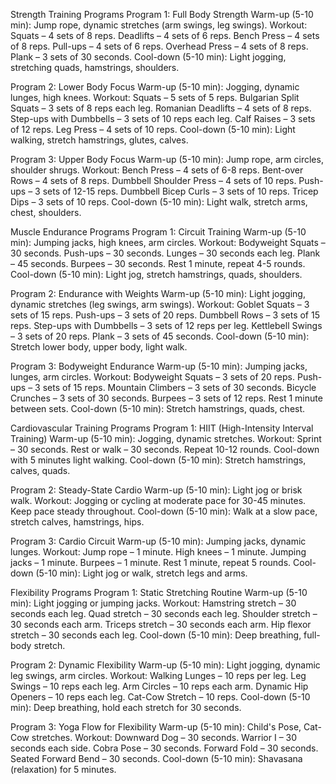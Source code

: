 Strength Training Programs
Program 1: Full Body Strength
Warm-up (5-10 min): Jump rope, dynamic stretches (arm swings, leg swings).
Workout:
Squats – 4 sets of 8 reps.
Deadlifts – 4 sets of 6 reps.
Bench Press – 4 sets of 8 reps.
Pull-ups – 4 sets of 6 reps.
Overhead Press – 4 sets of 8 reps.
Plank – 3 sets of 30 seconds.
Cool-down (5-10 min): Light jogging, stretching quads, hamstrings, shoulders.

Program 2: Lower Body Focus
Warm-up (5-10 min): Jogging, dynamic lunges, high knees.
Workout:
Squats – 5 sets of 5 reps.
Bulgarian Split Squats – 3 sets of 8 reps each leg.
Romanian Deadlifts – 4 sets of 8 reps.
Step-ups with Dumbbells – 3 sets of 10 reps each leg.
Calf Raises – 3 sets of 12 reps.
Leg Press – 4 sets of 10 reps.
Cool-down (5-10 min): Light walking, stretch hamstrings, glutes, calves.

Program 3: Upper Body Focus
Warm-up (5-10 min): Jump rope, arm circles, shoulder shrugs.
Workout:
Bench Press – 4 sets of 6-8 reps.
Bent-over Rows – 4 sets of 8 reps.
Dumbbell Shoulder Press – 4 sets of 10 reps.
Push-ups – 3 sets of 12-15 reps.
Dumbbell Bicep Curls – 3 sets of 10 reps.
Tricep Dips – 3 sets of 10 reps.
Cool-down (5-10 min): Light walk, stretch arms, chest, shoulders.

Muscle Endurance Programs
Program 1: Circuit Training
Warm-up (5-10 min): Jumping jacks, high knees, arm circles.
Workout:
Bodyweight Squats – 30 seconds.
Push-ups – 30 seconds.
Lunges – 30 seconds each leg.
Plank – 45 seconds.
Burpees – 30 seconds.
Rest 1 minute, repeat 4-5 rounds.
Cool-down (5-10 min): Light jog, stretch hamstrings, quads, shoulders.

Program 2: Endurance with Weights
Warm-up (5-10 min): Light jogging, dynamic stretches (leg swings, arm swings).
Workout:
Goblet Squats – 3 sets of 15 reps.
Push-ups – 3 sets of 20 reps.
Dumbbell Rows – 3 sets of 15 reps.
Step-ups with Dumbbells – 3 sets of 12 reps per leg.
Kettlebell Swings – 3 sets of 20 reps.
Plank – 3 sets of 45 seconds.
Cool-down (5-10 min): Stretch lower body, upper body, light walk.

Program 3: Bodyweight Endurance
Warm-up (5-10 min): Jumping jacks, lunges, arm circles.
Workout:
Bodyweight Squats – 3 sets of 20 reps.
Push-ups – 3 sets of 15 reps.
Mountain Climbers – 3 sets of 30 seconds.
Bicycle Crunches – 3 sets of 30 seconds.
Burpees – 3 sets of 12 reps.
Rest 1 minute between sets.
Cool-down (5-10 min): Stretch hamstrings, quads, chest.

Cardiovascular Training Programs
Program 1: HIIT (High-Intensity Interval Training)
Warm-up (5-10 min): Jogging, dynamic stretches.
Workout:
Sprint – 30 seconds.
Rest or walk – 30 seconds.
Repeat 10-12 rounds.
Cool-down with 5 minutes light walking.
Cool-down (5-10 min): Stretch hamstrings, calves, quads.

Program 2: Steady-State Cardio
Warm-up (5-10 min): Light jog or brisk walk.
Workout:
Jogging or cycling at moderate pace for 30-45 minutes.
Keep pace steady throughout.
Cool-down (5-10 min): Walk at a slow pace, stretch calves, hamstrings, hips.

Program 3: Cardio Circuit
Warm-up (5-10 min): Jumping jacks, dynamic lunges.
Workout:
Jump rope – 1 minute.
High knees – 1 minute.
Jumping jacks – 1 minute.
Burpees – 1 minute.
Rest 1 minute, repeat 5 rounds.
Cool-down (5-10 min): Light jog or walk, stretch legs and arms.

Flexibility Programs
Program 1: Static Stretching Routine
Warm-up (5-10 min): Light jogging or jumping jacks.
Workout:
Hamstring stretch – 30 seconds each leg.
Quad stretch – 30 seconds each leg.
Shoulder stretch – 30 seconds each arm.
Triceps stretch – 30 seconds each arm.
Hip flexor stretch – 30 seconds each leg.
Cool-down (5-10 min): Deep breathing, full-body stretch.

Program 2: Dynamic Flexibility
Warm-up (5-10 min): Light jogging, dynamic leg swings, arm circles.
Workout:
Walking Lunges – 10 reps per leg.
Leg Swings – 10 reps each leg.
Arm Circles – 10 reps each arm.
Dynamic Hip Openers – 10 reps each leg.
Cat-Cow Stretch – 10 reps.
Cool-down (5-10 min): Deep breathing, hold each stretch for 30 seconds.

Program 3: Yoga Flow for Flexibility
Warm-up (5-10 min): Child's Pose, Cat-Cow stretches.
Workout:
Downward Dog – 30 seconds.
Warrior I – 30 seconds each side.
Cobra Pose – 30 seconds.
Forward Fold – 30 seconds.
Seated Forward Bend – 30 seconds.
Cool-down (5-10 min): Shavasana (relaxation) for 5 minutes.
